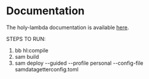 # Documentation

The holy-lambda documentation is available [here](https://fierycod.github.io/holy-lambda).

STEPS TO RUN:
1. bb hl:compile
2. sam build
3. sam deploy --guided --profile personal --config-file samdatagetterconfig.toml
